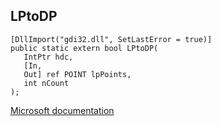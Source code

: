 ## LPtoDP

```
[DllImport("gdi32.dll", SetLastError = true)]
public static extern bool LPtoDP(
   IntPtr hdc,
   [In,
   Out] ref POINT lpPoints,
   int nCount
);
```

[Microsoft documentation](https://docs.microsoft.com/en-us/windows/win32/api/wingdi/nf-wingdi-lptodp)
